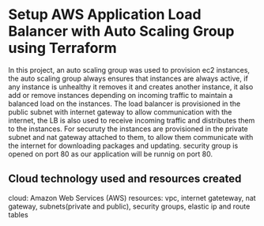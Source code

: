 # Setup AWS Application Load Balancer with Auto Scaling Group using Terraform
In this project, an auto scaling group was used to provision ec2 instances, the auto scaling group always ensures that instances are always active, if any instance is unhealthy it removes it and creates another instance, it also add or remove instances depending on incoming traffic to maintain a balanced load on the instances.
The load balancer is provisioned in the public subnet with internet gateway to allow communication with the internet, the LB is also used to receive incoming traffic and distributes them to the instances.
For securuty the instances are provisioned in the private subnet and nat gateway attached to them, to allow them communicate with the internet for downloading packages and updating.
security group is opened on port 80 as our application will be runnig on port 80.

## Cloud technology used and resources created
cloud: Amazon Web Services (AWS)
resources: vpc, internet gateteway, nat gateway, subnets(private and public), security groups, elastic ip and route tables
